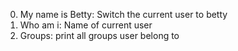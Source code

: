 0. My name is Betty: Switch the current user to betty
1. Who am i: Name of current user
2. Groups: print all groups user belong to
